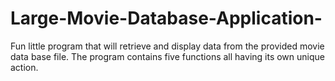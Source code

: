 # Large-Movie-Database-Application-
Fun little program that will retrieve and display data from  the provided movie data base file. The program contains five functions all having its own unique action.
